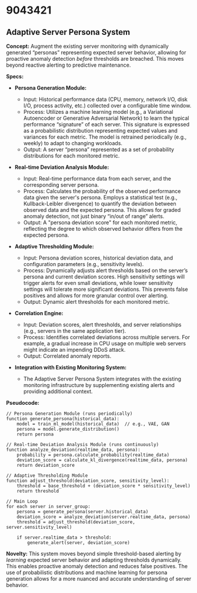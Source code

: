 # 9043421

## Adaptive Server Persona System

**Concept:** Augment the existing server monitoring with dynamically generated “personas” representing expected server behavior, allowing for proactive anomaly detection *before* thresholds are breached. This moves beyond reactive alerting to predictive maintenance.

**Specs:**

*   **Persona Generation Module:**
    *   Input: Historical performance data (CPU, memory, network I/O, disk I/O, process activity, etc.) collected over a configurable time window.
    *   Process: Utilizes a machine learning model (e.g., a Variational Autoencoder or Generative Adversarial Network) to learn the typical performance “signature” of each server.  This signature is expressed as a probabilistic distribution representing expected values and variances for each metric.  The model is retrained periodically (e.g., weekly) to adapt to changing workloads.
    *   Output: A server “persona” represented as a set of probability distributions for each monitored metric.

*   **Real-time Deviation Analysis Module:**
    *   Input: Real-time performance data from each server, and the corresponding server persona.
    *   Process:  Calculates the probability of the observed performance data given the server's persona.  Employs a statistical test (e.g., Kullback-Leibler divergence) to quantify the deviation between observed data and the expected persona. This allows for graded anomaly detection, not just binary “in/out of range” alerts.
    *   Output: A "persona deviation score" for each monitored metric, reflecting the degree to which observed behavior differs from the expected persona.

*   **Adaptive Thresholding Module:**
    *   Input: Persona deviation scores, historical deviation data, and configuration parameters (e.g., sensitivity levels).
    *   Process: Dynamically adjusts alert thresholds based on the server’s persona and current deviation scores.  High sensitivity settings will trigger alerts for even small deviations, while lower sensitivity settings will tolerate more significant deviations.  This prevents false positives and allows for more granular control over alerting.
    *   Output: Dynamic alert thresholds for each monitored metric.

*   **Correlation Engine:**
    *   Input: Deviation scores, alert thresholds, and server relationships (e.g., servers in the same application tier).
    *   Process: Identifies correlated deviations across multiple servers. For example, a gradual increase in CPU usage on multiple web servers might indicate an impending DDoS attack.
    *   Output: Correlated anomaly reports.

*   **Integration with Existing Monitoring System:**
    *   The Adaptive Server Persona System integrates with the existing monitoring infrastructure by supplementing existing alerts and providing additional context.

**Pseudocode:**

```
// Persona Generation Module (runs periodically)
function generate_persona(historical_data):
    model = train_ml_model(historical_data)  // e.g., VAE, GAN
    persona = model.generate_distribution()
    return persona

// Real-time Deviation Analysis Module (runs continuously)
function analyze_deviation(realtime_data, persona):
    probability = persona.calculate_probability(realtime_data)
    deviation_score = calculate_kl_divergence(realtime_data, persona)
    return deviation_score

// Adaptive Thresholding Module
function adjust_threshold(deviation_score, sensitivity_level):
    threshold = base_threshold + (deviation_score * sensitivity_level)
    return threshold

// Main Loop
for each server in server_group:
    persona = generate_persona(server.historical_data)
    deviation_score = analyze_deviation(server.realtime_data, persona)
    threshold = adjust_threshold(deviation_score, server.sensitivity_level)

    if server.realtime_data > threshold:
        generate_alert(server, deviation_score)
```

**Novelty:**  This system moves beyond simple threshold-based alerting by *learning* expected server behavior and adapting thresholds dynamically. This enables proactive anomaly detection and reduces false positives.  The use of probabilistic distributions and machine learning for persona generation allows for a more nuanced and accurate understanding of server behavior.